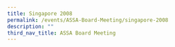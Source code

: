 ```yaml
---
title: Singapore 2008
permalink: /events/ASSA-Board-Meeting/singapore-2008
description: ""
third_nav_title: ASSA Board Meeting
---
```

